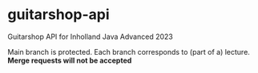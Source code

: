 # guitarshop-api
Guitarshop API for Inholland Java Advanced 2023

Main branch is protected. Each branch corresponds to (part of a) lecture.  
__Merge requests will not be accepted__
